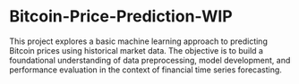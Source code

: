 # Bitcoin-Price-Prediction-WIP
This project explores a basic machine learning approach to predicting Bitcoin prices using historical market data. The objective is to build a foundational understanding of data preprocessing, model development, and performance evaluation in the context of financial time series forecasting.
